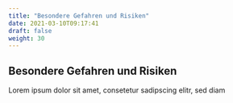 ```yaml
---
title: "Besondere Gefahren und Risiken"
date: 2021-03-10T09:17:41
draft: false
weight: 30
---
```

## Besondere Gefahren und Risiken

Lorem ipsum dolor sit amet, consetetur sadipscing elitr, sed diam